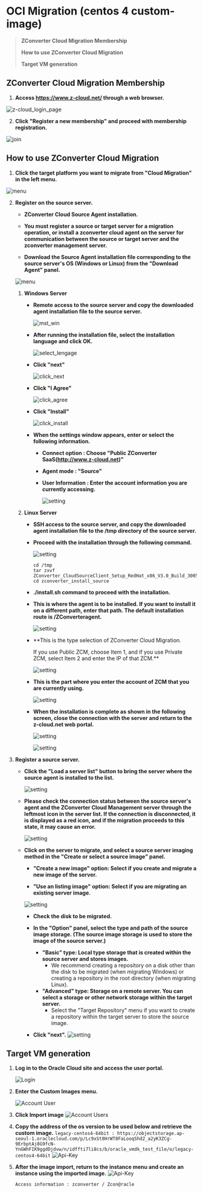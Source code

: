 

OCI Migration (centos 4 custom-image)
============
>**ZConverter Cloud Migration Membership**
>
> **How to use ZConverter Cloud Migration**
>
> **Target VM generation**

## ZConverter Cloud Migration Membership

   1. **Access https://www.z-cloud.net/ through a web browser.**

![z-cloud_login_page](https://raw.githubusercontent.com/zconverter/ZCM-Baisc/master/image/z-cloud/login_page.png)

   2. **Click "Register a new membership" and proceed with membership registration.**

![join](https://raw.githubusercontent.com/zconverter/ZCM-Baisc/master/image/z-cloud/join.png)



## How to use ZConverter Cloud Migration

   1. **Click the target platform you want to migrate from "Cloud Migration" in the left menu.**
      
   ![menu](https://raw.githubusercontent.com/zconverter/ZCM-Baisc/539f47f7e5e6e9534f9b31cd82f484af72df87ee/image/z-cloud/menu.png)

2. **Register on the source server.**
      
	* **ZConverter Cloud Source Agent installation.**

	* **You must register a source or target server for a migration operation, or install a zconverter cloud agent on the server for communication between the source or target server and the zconverter management server.**

	* **Download the Source Agent installation file corresponding to the source server's OS (Windows or Linux) from the "Download Agent" panel.**

	![menu](https://raw.githubusercontent.com/zconverter/ZCM-Baisc/master/image/z-cloud/download_source_agent.png)
	
	1. **Windows Server**
			
		* **Remote access to the source server and copy the downloaded agent installation file to the source server.**

			![mst_win](https://raw.githubusercontent.com/zconverter/ZCM-Baisc/master/image/z-cloud/mst_win.png)

		* **After running the installation file, select the installation language and click OK.**
		
			![select_lengage](https://raw.githubusercontent.com/zconverter/ZCM-Baisc/master/image/z-cloud/select_lengage.png)

		* **Click "next"**
		
			![click_next](https://raw.githubusercontent.com/zconverter/ZCM-Baisc/master/image/z-cloud/click_next.png)

		* **Click "I Agree"**
		
			![click_agree](https://raw.githubusercontent.com/zconverter/ZCM-Baisc/master/image/z-cloud/click_agree.png)

		* **Click "Install"**
		
			![click_install](https://raw.githubusercontent.com/zconverter/ZCM-Baisc/master/image/z-cloud/click_install.png)

		* **When the settings window appears, enter or select the following information.**
			* **Connect option : Choose "Public ZConverter SaaS(http://www.z-cloud.net)"**
			* **Agent mode : "Source"**
			* **User Information : Enter the account information you are currently accessing.**

				![setting](https://raw.githubusercontent.com/zconverter/ZCM-Baisc/master/image/z-cloud/source_agent_setting.png)
			
	2. **Linux Server**

		* **SSH access to the source server, and copy the downloaded agent installation file to the /tmp directory of the source server.**

		* **Proceed with the installation through the following command.**

			![setting](https://raw.githubusercontent.com/zconverter/ZCM-Baisc/master/image/z-cloud/linux_cmd.png)
			
			```script
			cd /tmp
			tar zxvf ZConverter_CloudSourceClient_Setup_RedHat_x86_V3.0_Build_3005.tar.gz
			cd zconverter_install_source
			```
			
		* **./install.sh command to proceed with the installation.**
			
		* **This is where the agent is to be installed. If you want to install it on a different path, enter that path. The default installation route is /ZConverteragent.**

			![setting](https://raw.githubusercontent.com/zconverter/ZCM-Baisc/master/image/z-cloud/lin_install.sh.png)
			
		* **This is the type selection of ZConverter Cloud Migration.  
		
			If you use Public ZCM, choose Item 1, and if you use Private ZCM, select Item 2 and enter the IP of that ZCM.**
			
			![setting](https://raw.githubusercontent.com/zconverter/ZCM-Baisc/master/image/z-cloud/lin_cmd_set1.png)
		
		* **This is the part where you enter the account of ZCM that you are currently using.**
			
			![setting](https://raw.githubusercontent.com/zconverter/ZCM-Baisc/master/image/z-cloud/lin_cmd_set2.png)
		
		* **When the installation is complete as shown in the following screen, close the connection with the server and return to the z-cloud.net web portal.**
			
			![setting](https://raw.githubusercontent.com/zconverter/ZCM-Baisc/master/image/z-cloud/lin_cmd_set3.png)
			
			![setting](https://raw.githubusercontent.com/zconverter/ZCM-Baisc/master/image/z-cloud/lin_cmd_set4.png)
3. **Register a source server.**
	
	* **Click the "Load a server list" button to bring the server where the source agent is installed to the list.**
	
		![setting](https://raw.githubusercontent.com/zconverter/ZCM-Baisc/master/image/z-cloud/register_a_source_server.png)
	
	* **Please check the connection status between the source server's agent and the ZConverter Cloud Management server through the leftmost icon in the server list. If the connection is disconnected, it is displayed as a red icon, and if the migration proceeds to this state, it may cause an error.**

		![setting](https://raw.githubusercontent.com/zconverter/ZCM-Baisc/master/image/z-cloud/source_server_error.png)
	
	* **Click on the server to migrate, and select a source server imaging method in the "Create or select a source image" panel.**
		
		* **"Create a new image" option: Select if you create and migrate a new image of the server.**
		
		* **"Use an listing image" option: Select if you are migrating an existing server image.**
		
		![setting](https://raw.githubusercontent.com/zconverter/ZCM-Baisc/master/image/z-cloud/register_a_source_server1.png)
		
		* **Check the disk to be migrated.**
		
		* **In the "Option" panel, select the type and path of the source image storage. 
		(The source image storage is used to store the image of the source server.)**
			* **"Basic" type: Local type storage that is created within the source server and stores images.**
				* We recommend creating a repository on a disk other than the disk to be migrated (when migrating Windows) or creating a repository in the root directory (when migrating Linux).
			* **"Advanced" type: Storage on a remote server. You can select a storage or other network storage within the target server.**
				* Select the "Target Repository" menu if you want to create a repository within the target server to store the source image.
		* **Click "next".**
		![setting](https://raw.githubusercontent.com/zconverter/ZCM-Baisc/master/image/z-cloud/register_a_source_server2.png)


## Target VM generation


   1. **Log in to the Oracle Cloud site and access the user portal.**

      ![Login](https://raw.githubusercontent.com/zconverter/ZCM-Baisc/master/image/login/login3.png)  

   2. **Enter the Custom Images menu.**

      ![Account User](https://raw.githubusercontent.com/zconverter/ZCM-Baisc/master/image/legacy/custom_image_menu.png)  

   3. **Click Import image**
      ![Account Users](https://raw.githubusercontent.com/zconverter/ZCM-Baisc/master/image/legacy/click_import_image.png)

   4. **Copy the address of the os version to be used below and retrieve the custom image.**
		``legacy-centos4-64bit : https://objectstorage.ap-seoul-1.oraclecloud.com/p/Lc9xSt8HrWT8FaLooqShd2_a2yK3ZCg-9ErbptAj8G9fcN-YnGWhFIK9ggdDjdvw/n/idffti7li8cs/b/oracle_vmdk_test_file/o/legacy-centos4-64bit``
 ![Api-Key](https://raw.githubusercontent.com/zconverter/ZCM-Baisc/master/image/legacy/import_image_option.png)

   5. **After the image import, return to the instance menu and create an instance using the imported image.**
      ![Api-Key](https://raw.githubusercontent.com/zconverter/ZCM-Baisc/master/image/legacy/custom_image_select.png)

		```script
		Access information : zconverter / Zcon@racle
		```
